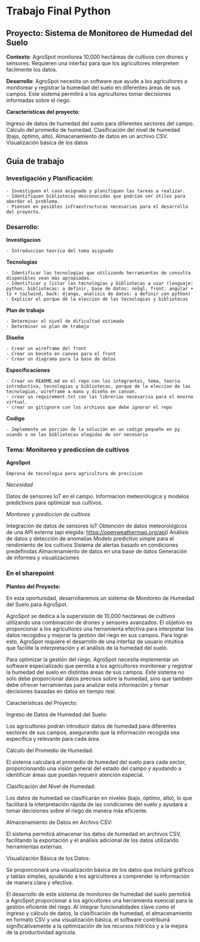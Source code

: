 # Trabajo Final Python

## Proyecto: Sistema de Monitoreo de Humedad del Suelo

**Contexto**: AgroSpot monitorea 10,000 hectáreas de cultivos con drones y sensores. Requieren una interfaz para que los agricultores interpreten fácilmente los datos.

**Desarrollo**: AgroSpot necesita un software que ayude a los agricultores a monitorear y registrar la humedad del suelo en diferentes áreas de sus campos. Este sistema permitirá a los agricultores tomar decisiones informadas sobre el riego.

**Características del proyecto**:

Ingreso de datos de humedad del suelo para diferentes sectores del campo.
Cálculo del promedio de humedad.
Clasificación del nivel de humedad (bajo, óptimo, alto).
Almacenamiento de datos en un archivo CSV.
Visualización básica de los datos

## Guia de trabajo

### Investigación y Planificación:

    - Investiguen el caso asignado y planifiquen las tareas a realizar.
    - Identifiquen bibliotecas desconocidas que podrían ser útiles para abordar el problema.
    - Piensen en posibles infraestructuras necesarias para el desarrollo del proyecto.

### Desarrollo:

**Investigacion**

    - Introduccion teorica del tema asignado

**Tecnologias**

    - Identificar las tecnologías que utilizando herramientas de consulta disponibles vean más apropiadas.
    - Identificar y listar las tecnologias y bibliotecas a usar (lenguaje: python, bibliotecas: a definir, base de datos: noSql, front: angular + ts + tailwind, back: django, analisis de datos: a definir con python)
    - Explicar el porque de la eleccion de las tecnologias y bibliotecas

**Plan de trabajo**

    - Determinar el nivel de dificultad estimada
    - Determinar un plan de trabajo

**Diseño**

    - Crear un wireframe del front
    - Crear un boceto en canvas para el front
    - Crear un diagrama para la base de datos

**Especificaciones**

    - Crear un README.md en el repo con los integrantes, tema, teoria introductiva, tecnologias y bibliotecas, porque de la eleccion de las tecnologias, wireframe a mano y diseño en canvan.
    - crear un requirement.txt con las librerias necesarisa para el enorno virtual.
    - crear un gitignore con los archivos que debe ignorar el repo

**Codigo**

    - Implemente un porción de la solución en un codigo pequeño en py usando o no las bibliotecas elegidas de ser necesario

### Tema: Monitoreo y prediccion de cultivos

**AgroSpot**

`Empresa de tecnologia para agricultura de precision`

_Necesidad_

Datos de sensores IoT en el campo.
Informacion meteorologica y modelos predictivos para optimizar sus cultivos.

_Montoreo y prediccion de cultivos_

Integración de datos de sensores IoT
Obtención de datos meteorológicos de una API externa (api elegida: https://openweathermap.org/api)
Análisis de datos y detección de anomalías
Modelo predictivo simple para el rendimiento de los cultivos
Sistema de alertas basado en condiciones predefinidas
Almacenamiento de datos en una base de datos
Generación de informes y visualizaciones

### En el sharepoint

**Planteo del Proyecto:**

En esta oportunidad, desarrollaremos un sistema de Monitoreo de Humedad del Suelo para AgroSpot.

AgroSpot se dedica a la supervisión de 10,000 hectáreas de cultivos utilizando una combinación de drones y sensores avanzados. El objetivo es proporcionar a los agricultores una herramienta efectiva para interpretar los datos recogidos y mejorar la gestión del riego en sus campos. Para lograr esto, AgroSpot requiere el desarrollo de una interfaz de usuario intuitiva que facilite la interpretación y el análisis de la humedad del suelo.

Para optimizar la gestión del riego, AgroSpot necesita implementar un software especializado que permita a los agricultores monitorear y registrar la humedad del suelo en distintas áreas de sus campos. Este sistema no solo debe proporcionar datos precisos sobre la humedad, sino que también debe ofrecer herramientas para analizar esta información y tomar decisiones basadas en datos en tiempo real.

Características del Proyecto:

Ingreso de Datos de Humedad del Suelo:

Los agricultores podrán introducir datos de humedad para diferentes sectores de sus campos, asegurando que la información recogida sea específica y relevante para cada área.

Cálculo del Promedio de Humedad:

El sistema calculará el promedio de humedad del suelo para cada sector, proporcionando una visión general del estado del campo y ayudando a identificar áreas que puedan requerir atención especial.

Clasificación del Nivel de Humedad:

Los datos de humedad se clasificarán en niveles (bajo, óptimo, alto), lo que facilitará la interpretación rápida de las condiciones del suelo y ayudará a tomar decisiones sobre el riego de manera más eficiente.

Almacenamiento de Datos en Archivo CSV:

El sistema permitirá almacenar los datos de humedad en archivos CSV, facilitando la exportación y el análisis adicional de los datos utilizando herramientas externas.

Visualización Básica de los Datos:

Se proporcionará una visualización básica de los datos que incluirá gráficos y tablas simples, ayudando a los agricultores a comprender la información de manera clara y efectiva.

El desarrollo de este sistema de monitoreo de humedad del suelo permitirá a AgroSpot proporcionar a los agricultores una herramienta esencial para la gestión eficiente del riego. Al integrar funcionalidades clave como el ingreso y cálculo de datos, la clasificación de humedad, el almacenamiento en formato CSV y una visualización básica, el software contribuirá significativamente a la optimización de los recursos hídricos y a la mejora de la productividad agrícola.

